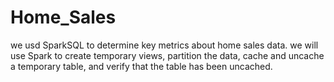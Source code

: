 # Home_Sales
we usd SparkSQL to determine key metrics about home sales data. we will use Spark to create temporary views, partition the data, cache and uncache a temporary table, and verify that the table has been uncached.

# 
